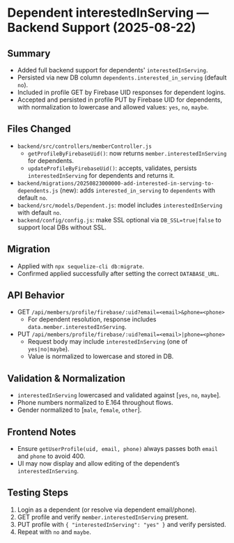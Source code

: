 # Dependent interestedInServing — Backend Support (2025-08-22)

## Summary
- Added full backend support for dependents' `interestedInServing`.
- Persisted via new DB column `dependents.interested_in_serving` (default `no`).
- Included in profile GET by Firebase UID responses for dependent logins.
- Accepted and persisted in profile PUT by Firebase UID for dependents, with normalization to lowercase and allowed values: `yes`, `no`, `maybe`.

## Files Changed
- `backend/src/controllers/memberController.js`
  - `getProfileByFirebaseUid()`: now returns `member.interestedInServing` for dependents.
  - `updateProfileByFirebaseUid()`: accepts, validates, persists `interestedInServing` for dependents and returns it.
- `backend/migrations/20250823000000-add-interested-in-serving-to-dependents.js` (new): adds `interested_in_serving` to `dependents` with default `no`.
- `backend/src/models/Dependent.js`: model includes `interestedInServing` with default `no`.
- `backend/config/config.js`: make SSL optional via `DB_SSL=true|false` to support local DBs without SSL.

## Migration
- Applied with `npx sequelize-cli db:migrate`.
- Confirmed applied successfully after setting the correct `DATABASE_URL`.

## API Behavior
- GET `/api/members/profile/firebase/:uid?email=<email>&phone=<phone>`
  - For dependent resolution, response includes `data.member.interestedInServing`.
- PUT `/api/members/profile/firebase/:uid?email=<email>|phone=<phone>`
  - Request body may include `interestedInServing` (one of `yes|no|maybe`).
  - Value is normalized to lowercase and stored in DB.

## Validation & Normalization
- `interestedInServing` lowercased and validated against [`yes`, `no`, `maybe`].
- Phone numbers normalized to E.164 throughout flows.
- Gender normalized to [`male`, `female`, `other`].

## Frontend Notes
- Ensure `getUserProfile(uid, email, phone)` always passes both `email` and `phone` to avoid 400.
- UI may now display and allow editing of the dependent’s `interestedInServing`.

## Testing Steps
1) Login as a dependent (or resolve via dependent email/phone).
2) GET profile and verify `member.interestedInServing` present.
3) PUT profile with `{ "interestedInServing": "yes" }` and verify persisted.
4) Repeat with `no` and `maybe`.
